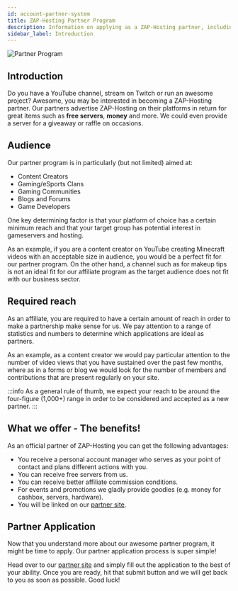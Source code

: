 ```yaml
---
id: account-partner-system
title: ZAP-Hosting Partner Program
description: Information on applying as a ZAP-Hosting partner, including the prerequisites, benefits and the application process 
sidebar_label: Introduction
---
```


![Partner Program](https://screensaver01.zap-hosting.com/index.php/s/yLdaKZLHQioeKCz/preview)

## Introduction

Do you have a YouTube channel, stream on Twitch or run an awesome project? Awesome, you may be interested in becoming a ZAP-Hosting partner. Our partners advertise ZAP-Hosting on their platforms in return for great items such as **free servers**, **money** and more. We could even provide a server for a giveaway or raffle on occasions.

## Audience

Our partner program is in particularly (but not limited) aimed at:
- Content Creators
- Gaming/eSports Clans
- Gaming Communities
- Blogs and Forums
- Game Developers

One key determining factor is that your platform of choice has a certain minimum reach and that your target group has potential interest in gameservers and hosting.

As an example, if you are a content creator on YouTube creating Minecraft videos with an acceptable size in audience, you would be a perfect fit for our partner program. On the other hand, a channel such as for makeup tips is not an ideal fit for our affiliate program as the target audience does not fit with our business sector.

## Required reach

As an affiliate, you are required to have a certain amount of reach in order to make a partnership make sense for us. We pay attention to a range of statistics and numbers to determine which applications are ideal as partners.

As an example, as a content creator we would pay particular attention to the number of video views that you have sustained over the past few months, where as in a forms or blog we would look for the number of members and contributions that are present regularly on your site.

:::info
As a general rule of thumb, we expect your reach to be around the four-figure (1,000+) range in order to be considered and accepted as a new partner.
:::

## What we offer - The benefits!

As an official partner of ZAP-Hosting you can get the following advantages:
- You receive a personal account manager who serves as your point of contact and plans different actions with you.
- You can receive free servers from us.
- You can receive better affiliate commission conditions.
- For events and promotions we gladly provide goodies (e.g. money for cashbox, servers, hardware).
- You will be linked on our [partner site](https://zap-hosting.com/en/partner/).

## Partner Application

Now that you understand more about our awesome partner program, it might be time to apply. Our partner application process is super simple! 

Head over to our [partner site](https://zap-hosting.com/en/partner/) and simply fill out the application to the best of your ability. Once you are ready, hit that submit button and we will get back to you as soon as possible. Good luck!